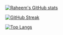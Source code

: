 [![Raheem's GitHub stats](https://github-readme-stats.vercel.app/api?username=raheemadamboev&count_private=true&show_icons=true&theme=tokyonight)](https://github.com/anuraghazra/github-readme-stats)

[![GitHub Streak](https://github-readme-streak-stats.herokuapp.com/?user=raheemadamboev&theme=tokyonight)](https://git.io/streak-stats)

[![Top Langs](https://github-readme-stats.vercel.app/api/top-langs/?username=raheemadamboev&theme=tokyonight&langs_count=10)](https://github.com/anuraghazra/github-readme-stats)
